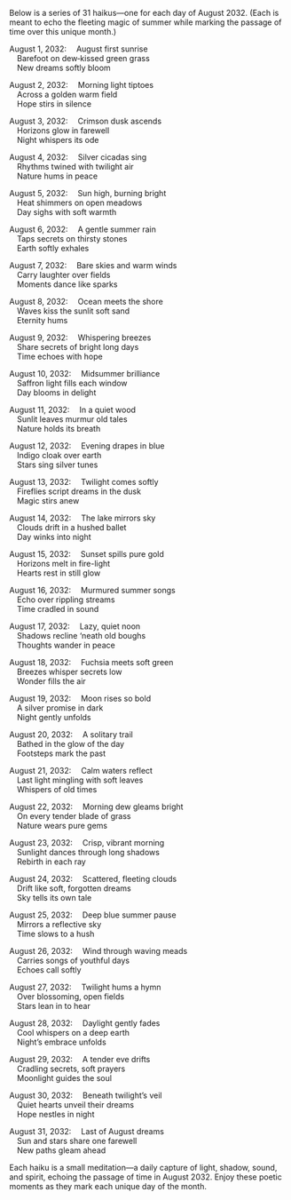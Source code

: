 Below is a series of 31 haikus—one for each day of August 2032. (Each is meant to echo the fleeting magic of summer while marking the passage of time over this unique month.)

August 1, 2032:
 August first sunrise  
 Barefoot on dew‐kissed green grass  
 New dreams softly bloom

August 2, 2032:
 Morning light tiptoes  
 Across a golden warm field  
 Hope stirs in silence

August 3, 2032:
 Crimson dusk ascends  
 Horizons glow in farewell  
 Night whispers its ode

August 4, 2032:
 Silver cicadas sing  
 Rhythms twined with twilight air  
 Nature hums in peace

August 5, 2032:
 Sun high, burning bright  
 Heat shimmers on open meadows  
 Day sighs with soft warmth

August 6, 2032:
 A gentle summer rain  
 Taps secrets on thirsty stones  
 Earth softly exhales

August 7, 2032:
 Bare skies and warm winds  
 Carry laughter over fields  
 Moments dance like sparks

August 8, 2032:
 Ocean meets the shore  
 Waves kiss the sunlit soft sand  
 Eternity hums

August 9, 2032:
 Whispering breezes  
 Share secrets of bright long days  
 Time echoes with hope

August 10, 2032:
 Midsummer brilliance  
 Saffron light fills each window  
 Day blooms in delight

August 11, 2032:
 In a quiet wood  
 Sunlit leaves murmur old tales  
 Nature holds its breath

August 12, 2032:
 Evening drapes in blue  
 Indigo cloak over earth  
 Stars sing silver tunes

August 13, 2032:
 Twilight comes softly  
 Fireflies script dreams in the dusk  
 Magic stirs anew

August 14, 2032:
 The lake mirrors sky  
 Clouds drift in a hushed ballet  
 Day winks into night

August 15, 2032:
 Sunset spills pure gold  
 Horizons melt in fire-light  
 Hearts rest in still glow

August 16, 2032:
 Murmured summer songs  
 Echo over rippling streams  
 Time cradled in sound

August 17, 2032:
 Lazy, quiet noon  
 Shadows recline ‘neath old boughs  
 Thoughts wander in peace

August 18, 2032:
 Fuchsia meets soft green  
 Breezes whisper secrets low  
 Wonder fills the air

August 19, 2032:
 Moon rises so bold  
 A silver promise in dark  
 Night gently unfolds

August 20, 2032:
 A solitary trail  
 Bathed in the glow of the day  
 Footsteps mark the past

August 21, 2032:
 Calm waters reflect  
 Last light mingling with soft leaves  
 Whispers of old times

August 22, 2032:
 Morning dew gleams bright  
 On every tender blade of grass  
 Nature wears pure gems

August 23, 2032:
 Crisp, vibrant morning  
 Sunlight dances through long shadows  
 Rebirth in each ray

August 24, 2032:
 Scattered, fleeting clouds  
 Drift like soft, forgotten dreams  
 Sky tells its own tale

August 25, 2032:
 Deep blue summer pause  
 Mirrors a reflective sky  
 Time slows to a hush

August 26, 2032:
 Wind through waving meads  
 Carries songs of youthful days  
 Echoes call softly

August 27, 2032:
 Twilight hums a hymn  
 Over blossoming, open fields  
 Stars lean in to hear

August 28, 2032:
 Daylight gently fades  
 Cool whispers on a deep earth  
 Night’s embrace unfolds

August 29, 2032:
 A tender eve drifts  
 Cradling secrets, soft prayers  
 Moonlight guides the soul

August 30, 2032:
 Beneath twilight’s veil  
 Quiet hearts unveil their dreams  
 Hope nestles in night

August 31, 2032:
 Last of August dreams  
 Sun and stars share one farewell  
 New paths gleam ahead

Each haiku is a small meditation—a daily capture of light, shadow, sound, and spirit, echoing the passage of time in August 2032. Enjoy these poetic moments as they mark each unique day of the month.
